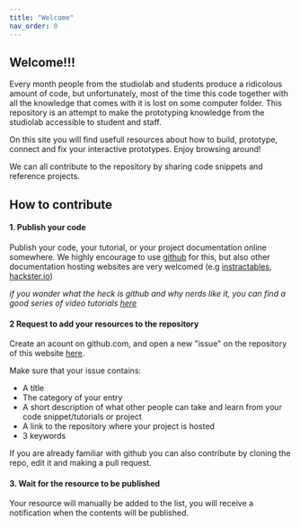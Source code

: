 ```yaml
---
title: "Welcome"
nav_order: 0
---
```


## Welcome!!!

Every month people from the studiolab and students produce a ridicolous amount of code, but unfortunately, most of the time this code together with all the knowledge that comes with it is lost on some computer folder.
This repository is an attempt to make the prototyping knowledge from the studiolab accessible to student and staff.

On this site you will find usefull resources about how to build, prototype, connect and fix your interactive prototypes.
Enjoy browsing around!

We can all contribute to the repository by sharing code snippets and reference projects.

## How to contribute

#### 1. Publish your code
Publish your code, your tutorial, or your project documentation online somewhere. We highly encourage to use [github](https://github.com/) for this, but also other documentation hosting websites are very welcomed (e.g [instractables](https://www.instructables.com/), [hackster.io](https://www.hackster.io/))

_if you wonder what the heck is github and why nerds like it, you can find a good series of video tutorials [here](https://www.youtube.com/playlist?list=PLRqwX-V7Uu6ZF9C0YMKuns9sLDzK6zoiV)_

#### 2 Request to add your resources to the repository
Create an acount on github.com, and open a new "issue" on the repository of this website [here](https://github.com/id-studiolab/cookbook/issues).

Make sure that your issue contains:
  - A title
  - The category of your entry
  - A short description of what other people can take and learn from your code snippet/tutorials or project
  - A link to the repository where your project is hosted
  - 3 keywords

If you are already familiar with github you can also contribute by cloning the repo, edit it and making a pull request.

#### 3. Wait for the resource to be published
Your resource will manually be added to the list, you will receive a notification when the contents will be published. 
